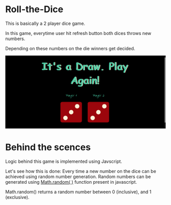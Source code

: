 # Roll-the-Dice
<p>This is basically a 2 player dice game.</p>
In this game, everytime user hit refresh button both dices throws new numbers.
<p>Depending on these numbers on the die winners get decided.</p>

<img src="https://github.com/Khushi260/Roll-the-Dice/blob/main/dice.png">

# Behind the scences
<p>Logic behind this game is implemented using Javscript.</p>
Let's see how this is done:
Every time a new number on the dice can be achieved using random number generation.
Random numbers can be generated using <a href="https://www.w3schools.com/js/js_random.asp">Math.random( )</a> function present in javascript.
<p>Math.random() returns a random number between 0 (inclusive),  and 1 (exclusive).</p>



